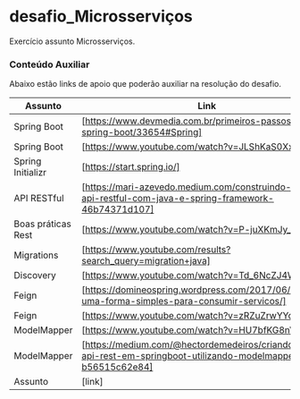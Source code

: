 # desafio_Microsserviços
Exercício assunto Microsserviços.


### Conteúdo Auxiliar

Abaixo estão links de apoio que poderão auxiliar na resolução do desafio.

| Assunto | Link |
| ------ | ------ |
| Spring Boot | [https://www.devmedia.com.br/primeiros-passos-com-o-spring-boot/33654#Spring] |
| Spring Boot | [https://www.youtube.com/watch?v=JLShKaS0XxY] |
| Spring Initializr | [https://start.spring.io/] |
| API RESTful | [https://mari-azevedo.medium.com/construindo-uma-api-restful-com-java-e-spring-framework-46b74371d107] |
| Boas práticas Rest | [https://www.youtube.com/watch?v=P-juXKmJy_g] |
| Migrations | [https://www.youtube.com/results?search_query=migration+java] |
| Discovery | [https://www.youtube.com/watch?v=Td_6NcZJ4WM] |
| Feign | [https://domineospring.wordpress.com/2017/06/02/feign-uma-forma-simples-para-consumir-servicos/] |
| Feign | [https://www.youtube.com/watch?v=zRZuZrwYYc0] |
| ModelMapper | [https://www.youtube.com/watch?v=HU7bfKG8nV4] |
| ModelMapper| [https://medium.com/@hectordemedeiros/criando-uma-api-rest-em-springboot-utilizando-modelmapper-b56515c62e84] |
| Assunto | [link] |
